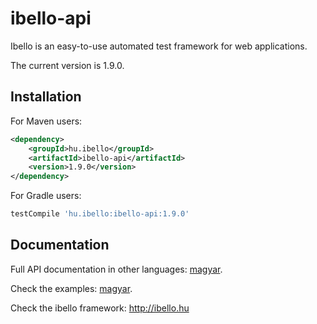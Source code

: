 # ibello-api
Ibello is an easy-to-use automated test framework for web applications.

The current version is 1.9.0.

## Installation

For Maven users:

```xml
<dependency>
    <groupId>hu.ibello</groupId>
    <artifactId>ibello-api</artifactId>
    <version>1.9.0</version>
</dependency>
```

For Gradle users:

```groovy
testCompile 'hu.ibello:ibello-api:1.9.0'
```

## Documentation

Full API documentation in other languages: [magyar](documentation/API.hu.md).

Check the examples: [magyar](documentation/EXAMPLES.hu.md).

Check the ibello framework: http://ibello.hu

